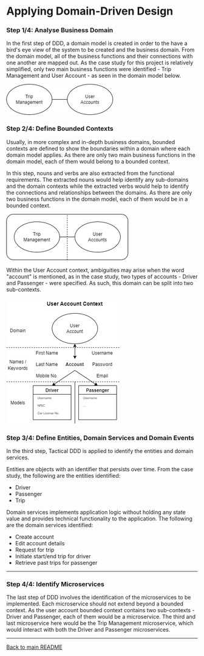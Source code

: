 # Applying Domain-Driven Design 
### **Step 1/4: Analyse Business Domain**
In the first step of DDD, a domain model is created in order to the have a bird's eye view of the system to be created and the business domain. From the domain model, all of the business functions and their connections with one another are mapped out. As the case study for this project is relatively simplified, only two main business functions were identified - Trip Management and User Account - as seen in the domain model below.

![Domain Model](BackRides_App/images/domain_model.png)

### **Step 2/4: Define Bounded Contexts**
Usually, in more complex and in-depth business domains, bounded contexts are defined to show the boundaries within a domain where each domain model applies. As there are only two main business functions in the domain model, each of them would belong to a bounded context.

In this step, nouns and verbs are also extracted from the functional requirements. The extracted nouns would help identify any sub-domains and the domain contexts while the extracted verbs would help to identify the connections and relationships between the domains. As there are only two business functions in the domain model, each of them would be in a bounded context.

![Bounded Contexts](BackRides_App/images/bounded_contexts.png)

Within the User Account context, ambiguities may arise when the word "account" is mentioned, as in the case study, two types of accounts - Driver and Passenger - were specified. As such, this domain can be split into two sub-contexts.

![User Account Context](BackRides_App/images/user_account_context.png)

### **Step 3/4: Define Entities, Domain Services and Domain Events**

In the third step, Tactical DDD is applied to identify the entities and domain services.

Entities are objects with an identifier that persists over time. From the case study, the following are the entities identified:
- Driver
- Passenger
- Trip

Domain services implements application logic without holding any state value and provides technical functionality to the application. The following are the domain services identified:
- Create account
- Edit account details
- Request for trip
- Initiate start/end trip for driver
- Retrieve past trips for passenger

---
### **Step 4/4: Identify Microservices**
The last step of DDD involves the identification of the microservices to be implemented. Each microservice should not extend beyond a bounded context. As the user account bounded context contains two sub-contexts - Driver and Passenger, each of them would be a microservice. The third and last microservice here would be the Trip Management microservice, which would interact with both the Driver and Passenger microservices.

---
[Back to main README](./README.md)
